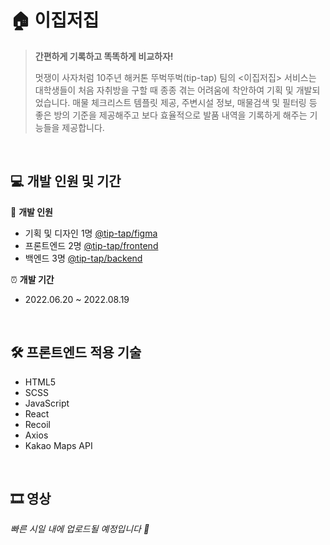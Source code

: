 # 🏠 이집저집
> **간편하게 기록하고 똑똑하게 비교하자!**
>
> 멋쟁이 사자처럼 10주년 해커톤 뚜벅뚜벅(tip-tap) 팀의 <이집저집> 서비스는 대학생들이 처음 자취방을 구할 때 종종 겪는 어려움에 착안하여 기획 및 개발되었습니다. 매물 체크리스트 템플릿 제공, 주변시설 정보, 매물검색 및 필터링 등 좋은 방의 기준을 제공해주고 보다 효율적으로 발품 내역을 기록하게 해주는 기능들을 제공합니다.
<br/>

## 💻 개발 인원 및 기간
🤗 **개발 인원**
  - 기획 및 디자인 1명 [@tip-tap/figma](https://www.figma.com/file/cA5MyugW7AR5VS6Wduax9w/%ED%95%B4%EC%BB%A4%ED%86%A4-%EB%94%94%EC%9E%90%EC%9D%B8-%EC%99%84%EC%84%B1)
  - 프론트엔드 2명 [@tip-tap/frontend](https://github.com/tip-tap/frontend)
  - 백엔드 3명 [@tip-tap/backend](https://github.com/tip-tap/frontend)
  
⏰ **개발 기간**
  - 2022.06.20 ~ 2022.08.19

<br/>

## 🛠 프론트엔드 적용 기술
- HTML5
- SCSS
- JavaScript
- React
- Recoil
- Axios
- Kakao Maps API
<br/>

## 🎞 영상
*빠른 시일 내에 업로드될 예정입니다 🙌*
